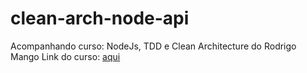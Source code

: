 # clean-arch-node-api
Acompanhando curso: NodeJs, TDD e Clean Architecture do Rodrigo Mango
Link do curso: [aqui](https://www.youtube.com/watch?v=vV1wQ6GFH0A&list=PL9aKtVrF05DyEwK5kdvzrYXFdpZfj1dsG&ab_channel=Mango)
